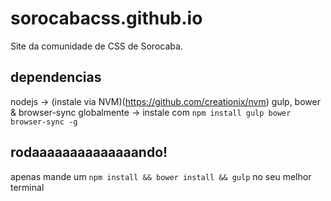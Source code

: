 # sorocabacss.github.io
Site da comunidade de CSS de Sorocaba.

## dependencias
nodejs -> (instale via NVM)(https://github.com/creationix/nvm)
gulp, bower & browser-sync globalmente -> instale com ```npm install gulp bower browser-sync -g```

## rodaaaaaaaaaaaaaando!
apenas mande um ```npm install && bower install && gulp``` no seu melhor terminal
